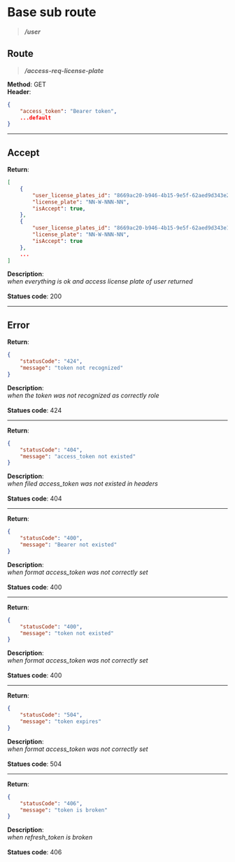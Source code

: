 # Base sub route

> ***/user***

## Route

> ***/access-req-license-plate***

**Method**: GET\
**Header**:

```json
{
    "access_token": "Bearer token",
    ...default
}
```

***

## Accept

**Return**:

```json
[
    {
        "user_license_plates_id": "8669ac20-b946-4b15-9e5f-62aed9d343e2",
        "license_plate": "NN-W-NNN-NN",
        "isAccept": true,
    },
    {
        "user_license_plates_id": "8669ac20-b946-4b15-9e5f-62aed9d343e1",
        "license_plate": "NN-W-NNN-NN",
        "isAccept": true
    },
    ...
]
```

**Description**:\
*when everything is ok and access license plate of user returned*\
\
**Statues code**: 200

***

## Error

**Return**:

```json
{ 
    "statusCode": "424",
    "message": "token not recognized"
}
```

**Description**:\
*when the token was not recognized as correctly role*\
\
**Statues code**: 424

***

**Return**:

```json
{ 
    "statusCode": "404",
    "message": "access_token not existed"
}
```

**Description**:\
*when filed access_token was not existed in headers*\
\
**Statues code**: 404

***

**Return**:

```json
{ 
    "statusCode": "400",
    "message": "Bearer not existed"
}
```

**Description**:\
*when format access_token was not correctly set*\
\
**Statues code**: 400

***

**Return**:

```json
{ 
    "statusCode": "400",
    "message": "token not existed"
}
```

**Description**:\
*when format access_token was not correctly set*\
\
**Statues code**: 400

***

**Return**:

```json
{ 
    "statusCode": "504",
    "message": "token expires"
}
```

**Description**:\
*when format access_token was not correctly set*\
\
**Statues code**: 504

***

**Return**:

```json
{ 
    "statusCode": "406",
    "message": "token is broken"
}
```

**Description**:\
*when refresh_token is broken*\
\
**Statues code**: 406
